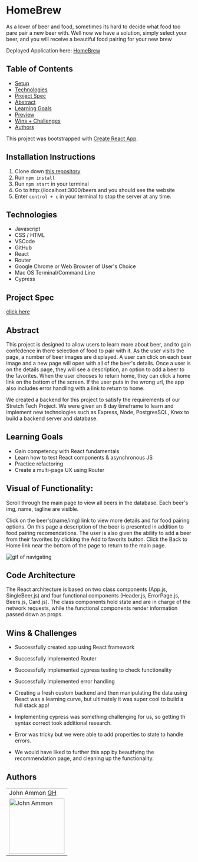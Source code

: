 # HomeBrew

As a lover of beer and food, sometimes its hard to decide what food too pare pair a new beer with. Well now we have a solution, simply select your beer, and you will receive a beautiful food pairing for your new brew

Deployed Application here: [HomeBrew]()

## Table of Contents
  - [Setup](#setup)
  - [Technologies](#technologies)
  - [Project Spec](#project-spec)
  - [Abstract](#abstract)
  - [Learning Goals](#learning-goals)
  - [Preview](#preview)
  - [Wins + Challenges](#wins-and-challenges)
  - [Authors](#Authors)

This project was bootstrapped with [Create React App](https://github.com/facebook/create-react-app).

## Installation Instructions <a name="installationInstructions"></a>

1. Clone down [this repository](https://github.com/Mortis78/HomeBrew)
2. Run `npm install`
3. Run `npm start` in your terminal
4. Go to http://localhost:3000/beers and you should see the website
5. Enter `control + c` in your terminal to stop the server at any time.

## Technologies
  - Javascript
  - CSS / HTML
  - VSCode
  - GitHub
  - React 
  - Router
  - Google Chrome or Web Browser of User's Choice
  - Mac OS Terminal/Command Line
  - Cypress
  
## Project Spec
[click here](https://frontend.turing.edu/projects/module-3/showcase.html)

## Abstract 

This project is designed to allow users to learn more about beer, and to gain confedence in there selection of food to pair with it. As the user visits the page, a number of beer images are displayed.  A user can click on each beer image and a new page will open with all of the beer's details. Once a user is on the details page, they will see a description, an option to add a beer to the favorites.  When the user chooses to return home, they can click a home link on the bottom of the screen. If the user puts in the wrong url, the app also includes error handling with a link to return to home.

We created a backend for this project to satisfy the requirements of our Stretch Tech Project. We were given an 8 day timeframe to learn and implement new technologies such as Express, Node, PostgresSQL, Knex to build a backend server and database.

## Learning Goals

- Gain competency with React fundamentals
- Learn how to test React components & asynchronous JS
- Practice refactoring
- Create a multi-page UX using Router

## Visual of Functionality:

Scroll through the main page to view all beers in the database. Each beer's img, name, tagline are visible.


Click on the beer's(name/img) link to view more details and for food pairing options. On this page a description of the beer is presented in addition to food pairing recomendations. The user is also given the ability to add a beer from their favorites by clicking the Add to favorits button. Click the  Back to Home link near the bottom of the page to return to the main page.

![gif of navigating](https://media.giphy.com/media/v1.Y2lkPTc5MGI3NjExNTRkZjg1ZTNiMTFjN2NmYWFmM2UxYTI1MTM5MjNmMzdiOWVlODA3ZCZjdD1n/yKym67WoKt3AIQ38UH/giphy.gif)

## Code Architecture <a name="codeArchitecture"></a>

The React architecture is based on two class components (App.js, SingleBeer.js) and four functional components (Header.js, ErrorPage.js, Beers.js, Card.js). The class components hold state and are in charge of the network requests, while the functional components render information passed down as props.

## Wins & Challenges

- Successfully created app using React framework
- Successfully implemented Router
- Successfully implemented cypress testing to check functionality
- Successfully implemented error handling 

- Creating a fresh custom backend and then manipulating the data using React was a learning curve, but ultimately it was super cool to build a full stack app!
- Implementing cypress was something challenging for us, so getting th syntax correct took additional research. 
- Error was tricky but we were able to add properties to state to handle errors. 
- We would have liked to further this app by beautfying the recommendation page, and cleaning up the functionality. 

## Authors

<table>
   <tr>
      <td> John Ammon <a href="https://github.com/Mortis78">GH</td>
    </tr>
 <td><img src="https://avatars.githubusercontent.com/u/113194002?v=4" alt="John Ammon"
 width="150" height="auto" /></td>
</table>